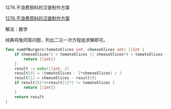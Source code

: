 1276.不浪费原料的汉堡制作方案

[1276.不浪费原料的汉堡制作方案](https://leetcode.cn/problems/number-of-burgers-with-no-waste-of-ingredients/)



解法：数学



经典鸡兔同笼问题，列出二元一次方程组求解即可。



```go
func numOfBurgers(tomatoSlices int, cheeseSlices int) []int {
	if cheeseSlices*2 > tomatoSlices || cheeseSlices*4 < tomatoSlices {
		return []int{}
	}
	result := make([]int, 2)
	result[0] = (tomatoSlices - 2*cheeseSlices) / 2
	result[1] = cheeseSlices - result[0]
	if result[0]*4+result[1]*2 != tomatoSlices {
		return []int{}
	}
	return result
}
```


